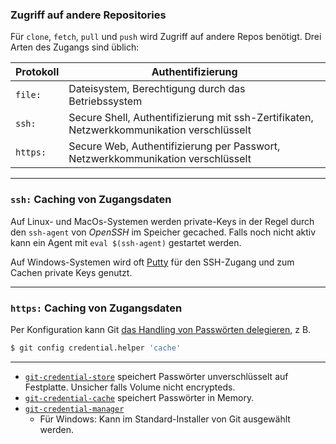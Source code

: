 ### Zugriff auf andere Repositories

Für `clone`, `fetch`, `pull` und `push` wird Zugriff auf andere Repos benötigt.
Drei Arten des Zugangs sind üblich:

| Protokoll | Authentifizierung |
|-----------|-------------------|
| `file:`   | Dateisystem, Berechtigung durch das Betriebssystem |
| `ssh:`    | Secure Shell, Authentifizierung mit ssh-Zertifikaten, Netzwerkkommunikation verschlüsselt |
| `https:`  | Secure Web, Authentifizierung per Passwort, Netzwerkkommunikation verschlüsselt |
    

---


### `ssh:` Caching von Zugangsdaten

Auf Linux- und MacOs-Systemen werden private-Keys in der Regel durch den `ssh-agent` von  *OpenSSH* im Speicher gecached. Falls noch nicht aktiv kann ein Agent mit `eval $(ssh-agent)` gestartet werden.

Auf Windows-Systemen wird oft [Putty](https://www.chiark.greenend.org.uk/~sgtatham/putty/) für den SSH-Zugang und zum Cachen private Keys genutzt.


---


### `https:` Caching von Zugangsdaten

Per Konfiguration kann Git [das Handling von Passwörten delegieren](https://git-scm.com/docs/gitcredentials), z B.

```bash
$ git config credential.helper 'cache'
```

---

 * [`git-credential-store`](https://git-scm.com/docs/git-credential-store) speichert Passwörter unverschlüsselt auf Festplatte. Unsicher falls Volume nicht encrypteds.
 * [`git-credential-cache`](https://git-scm.com/docs/git-credential-cache) speichert Passwörter in Memory.
 * [`git-credential-manager`](https://github.com/GitCredentialManager/git-credential-manager)
   - Für Windows: Kann im Standard-Installer von Git ausgewählt werden. 
